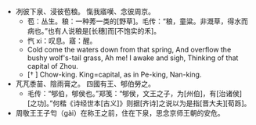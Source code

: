 - 冽彼下泉、浸彼苞稂。
愾我寤嘆、念彼周京。
    - 苞：丛生。稂：一种莠一类的[野草]。毛传：“稂，童粱。非溉草，得水而病也。”也有人说稂是[长穗]而[不饱实的禾]。
    - 忾 xi：叹息。寤：醒。
    - Cold come the waters down from that spring,
And overflow the bushy wolf's-tail grass,
Ah me! I awake and sigh,
Thinking of that capital of Zhou.
    - [† ] Chow-king. King=capital, as in Pe-king, Nan-king.
- 芃芃黍苗、陰雨膏之。
四國有王、郇伯勞之。
    - 毛传：“郇伯，郇侯也。”郑笺：“郇侯，文王之子，为[州伯]，有[治诸侯][之功]。”何楷《诗经世本[古义]》则据[齐诗]之说以为是指[晋大夫][荀跞]。
- 周敬王王子匄（gài）在称王之前，住在下泉，思念京师王朝的安危。
